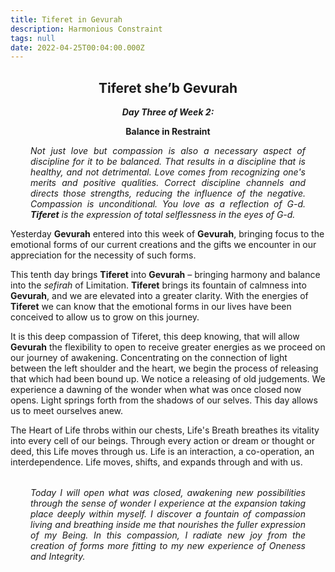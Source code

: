 ```yaml
---
title: Tiferet in Gevurah
description: Harmonious Constraint
tags: null
date: 2022-04-25T00:04:00.000Z
---
```


<div style="font-weight: bold; text-align:center">
<h2>Tiferet she’b Gevurah</h2>
<i>Day Three of Week 2:</i>
<p> Balance in Restraint</p>

</div>
<div style="text-align: justify; margin-left: 2rem; margin-right: 2rem; font-style:italic">
<p>
Not just love but compassion is also a necessary aspect of discipline for it to be balanced. That results in a discipline that is healthy, and not detrimental. Love comes from recognizing one's merits and positive qualities. Correct discipline channels and directs those strengths, reducing the influence of the negative. Compassion is unconditional.  You love as a reflection of G-d. <b>Tiferet</b> is the expression of total selflessness in the eyes of G-d. 
</p>
</div>

Yesterday **Gevurah** entered into this week of **Gevurah**, bringing focus to the emotional forms of our current creations and the gifts we encounter in our appreciation for the necessity of such forms.

This tenth day brings **Tiferet** into **Gevurah** – bringing harmony and balance into the _sefirah_ of Limitation. **Tiferet** brings its fountain of calmness into **Gevurah**, and we are elevated into a greater clarity. With the energies of **Tiferet** we can know that the emotional forms in our lives have been conceived to allow us to grow on this journey.

It is this deep compassion of Tiferet, this deep knowing, that will allow **Gevurah** the flexibility to open to receive greater energies as we proceed on our journey of awakening. Concentrating on the connection of light between the left shoulder and the heart, we begin the process of releasing that which had been bound up. We notice a releasing of old judgements. We experience a dawning of the wonder when what was once closed now opens. Light springs forth from the shadows of our selves. This day allows us to meet ourselves anew.

The Heart of Life throbs within our chests, Life's Breath breathes its vitality into every cell of our beings. Through every action or dream or thought or deed, this Life moves through us. Life is an interaction, a co-operation, an interdependence. Life moves, shifts, and expands through and with us.

<div style="font-style: italic; margin: 2rem; text-align: justify">
Today I will open what was closed, awakening new possibilities through the sense of wonder I experience at the expansion taking place deeply within myself. I discover a fountain of compassion living and breathing inside me that nourishes the fuller expression of my Being. In this compassion, I radiate new joy from the creation of forms more fitting to my new experience of Oneness and Integrity.
</div>

